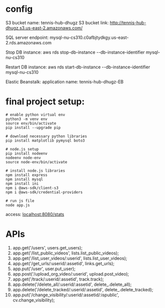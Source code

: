 # config
S3 bucket name: tennis-hub-dhugz
S3 bucket link: http://tennis-hub-dhugz.s3.us-east-2.amazonaws.com/

SQL server endpoint: mysql-nu-cs310.c0afbjtydkgy.us-east-2.rds.amazonaws.com

Stop DB instance:
aws rds stop-db-instance --db-instance-identifier mysql-nu-cs310

Restart DB instance:
aws rds start-db-instance --db-instance-identifier mysql-nu-cs310

Elastic Beanstalk:
application name: tennis-hub-dhugz-EB

# final project setup:
```shell
# enable python virtual env
python3 -m venv env
source env/bin/activate
pip install --upgrade pip

# download necessary python libraries
pip install matplotlib pymysql boto3

# node.js setup
pip install nodeenv
nodeenv node-env
source node-env/bin/activate

# install node.js libraries
npm install express
npm install mysql
npm install ini
npm i @aws-sdk/client-s3
npm i @aws-sdk/credential-providers

# run js file
node app.js
```
access: [localhost:8080/stats](localhost:8080/stats)

# APIs
1. app.get('/users', users.get_users);
1. app.get('/list_public_videos', lists.list_public_videos);
1. app.get('/list_user_videos/:userid', lists.list_user_videos);
1. app.get('/get_urls/:userid/:assetid', links.get_urls);
1. app.put('/user', user.put_user);
1. app.post('/upload_org_video/:userid', upload.post_video);
1. app.get('/track/:userid/:assetid', track.track);
1. app.delete('/delete_all/:userid/:assetid', delete_.delete_all);
1. app.delete('/delete_tracked/:userid/:assetid', delete_.delete_tracked);
1. app.put('/change_visibility/:userid/:assetid/:ispublic', cv.change_visibility);
